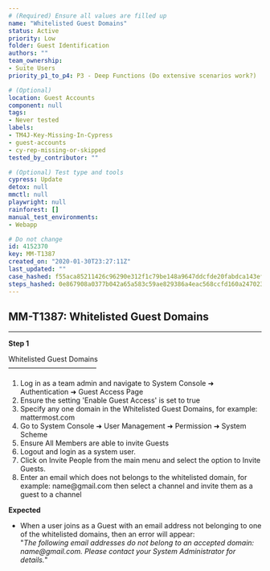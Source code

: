 ```yaml
---
# (Required) Ensure all values are filled up
name: "Whitelisted Guest Domains"
status: Active
priority: Low
folder: Guest Identification
authors: ""
team_ownership:
- Suite Users
priority_p1_to_p4: P3 - Deep Functions (Do extensive scenarios work?)

# (Optional)
location: Guest Accounts
component: null
tags:
- Never tested
labels:
- TM4J-Key-Missing-In-Cypress
- guest-accounts
- cy-rep-missing-or-skipped
tested_by_contributor: ""

# (Optional) Test type and tools
cypress: Update
detox: null
mmctl: null
playwright: null
rainforest: []
manual_test_environments:
- Webapp

# Do not change
id: 4152370
key: MM-T1387
created_on: "2020-01-30T23:27:11Z"
last_updated: ""
case_hashed: f55aca85211426c96290e312f1c79be148a9647ddcfde20fabdca143efdca4919576304d08fdf55836df9caff9d40fbc
steps_hashed: 0e867908a0377b042a65a583c59ae829386a4eac568ccfd160a24702312d4f3e37aaa4c68d30c0a44cec4b2e39e5f798
---
```


<!-- (Auto-generated) Based on frontmatter's "key" and "name" -->

## MM-T1387: Whitelisted Guest Domains

---

**Step 1**

Whitelisted Guest Domains\
–––––––––––––––––––––––––

1. Log in as a team admin and navigate to System Console ➜ Authentication ➜ Guest Access Page
2. Ensure the setting 'Enable Guest Access' is set to true
3. Specify any one domain in the Whitelisted Guest Domains, for example: mattermost.com
4. Go to System Console ➜ User Management ➜ Permission ➜ System Scheme
5. Ensure All Members are able to invite Guests
6. Logout and login as a system user.
7. Click on Invite People from the main menu and select the option to Invite Guests.
8. Enter an email which does not belongs to the whitelisted domain, for example: name\@gmail.com then select a channel and invite them as a guest to a channel

**Expected**

- When a user joins as a Guest with an email address not belonging to one of the whitelisted domains, then an error will appear:\
  "_The following email addresses do not belong to an accepted domain: name\@gmail.com. Please contact your System Administrator for details._"
